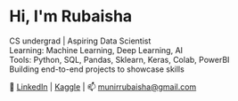 # Hi, I'm Rubaisha 

 CS undergrad | Aspiring Data Scientist  
 Learning: Machine Learning, Deep Learning, AI  
 Tools: Python, SQL, Pandas, Sklearn, Keras, Colab, PowerBI  
 Building end-to-end projects to showcase skills

🔗 [LinkedIn](https://www.linkedin.com/in/rubaishamunir) | [Kaggle](https://www.kaggle.com/) | 📫 munirrubaisha@gmail.com
